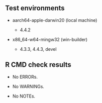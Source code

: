 ## Test environments

  * aarch64-apple-darwin20 (local machine)
     - 4.4.2

  * x86_64-w64-mingw32 (win-builder)
     - 4.3.3, 4.4.3, devel


## R CMD check results

  * No ERRORs.

  * No WARNINGs.

  * No NOTEs.

